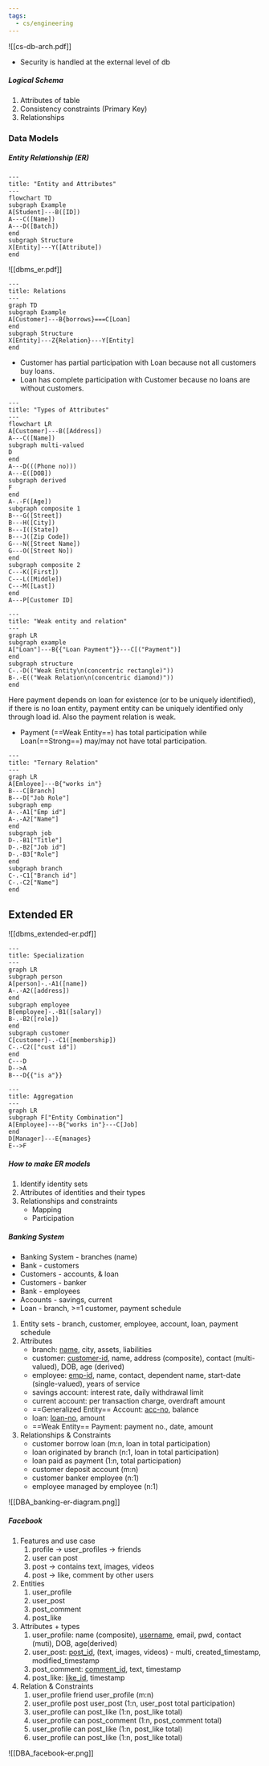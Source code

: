 ```yaml
---
tags:
  - cs/engineering
---
```

![[cs-db-arch.pdf]]
- Security is handled at the external level of db

##### Logical Schema
1. Attributes of table
2. Consistency constraints (Primary Key)
3. Relationships


### Data Models

##### Entity Relationship (ER)

```mermaid
---
title: "Entity and Attributes"
---
flowchart TD
subgraph Example
A[Student]---B([ID])
A---C([Name])
A---D([Batch])
end
subgraph Structure
X[Entity]---Y([Attribute])
end
```

![[dbms_er.pdf]]

```mermaid
---
title: Relations
---
graph TD
subgraph Example
A[Customer]---B{borrows}===C[Loan]
end
subgraph Structure
X[Entity]---Z{Relation}---Y[Entity]
end
```

- Customer has partial participation with Loan because not all customers buy loans.
- Loan has complete participation with Customer because no loans are without customers.

```mermaid
---
title: "Types of Attributes"
---
flowchart LR
A[Customer]---B([Address])
A---C([Name])
subgraph multi-valued
D
end
A---D(((Phone no)))
A---E([DOB])
subgraph derived
F
end
A-.-F([Age])
subgraph composite 1
B---G([Street])
B---H([City])
B---I([State])
B---J([Zip Code])
G---N([Street Name])
G---O([Street No])
end
subgraph composite 2
C---K([First])
C---L([Middle])
C---M([Last])
end
A---P[Customer ID]
```

```mermaid
---
title: "Weak entity and relation"
---
graph LR
subgraph example
A["Loan"]---B{{"Loan Payment"}}---C[("Payment")]
end
subgraph structure
C-.-D(("Weak Entity\n(concentric rectangle)"))
B-.-E(("Weak Relation\n(concentric diamond)"))
end
```
Here payment depends on loan for existence (or to be uniquely identified), if there is no loan entity, payment entity can be uniquely identified only through load id. Also the payment relation is weak.

- Payment (==Weak Entity==) has total participation while Loan(==Strong==) may/may not have total participation.

```mermaid
---
title: "Ternary Relation"
---
graph LR
A[Emloyee]---B{"works in"}
B---C[Branch]
B---D["Job Role"]
subgraph emp
A-.-A1["Emp id"]
A-.-A2["Name"]
end
subgraph job
D-.-B1["Title"]
D-.-B2["Job id"]
D-.-B3["Role"]
end
subgraph branch
C-.-C1["Branch id"]
C-.-C2["Name"]
end
```
## Extended ER

![[dbms_extended-er.pdf]]

```mermaid
---
title: Specialization
---
graph LR
subgraph person
A[person]-.-A1([name])
A-.-A2([address])
end
subgraph employee
B[employee]-.-B1([salary])
B-.-B2([role])
end
subgraph customer
C[customer]-.-C1([membership])
C-.-C2(["cust id"])
end
C---D
D-->A
B---D{{"is a"}}
```


```mermaid
---
title: Aggregation
---
graph LR
subgraph F["Entity Combination"]
A[Employee]---B{"works in"}---C[Job]
end
D[Manager]---E{manages}
E-->F
```

##### How to make ER models

1. Identify identity sets
2. Attributes of identities and their types
3. Relationships and constraints
	- Mapping
	- Participation

##### Banking System
- Banking System - branches (name)
- Bank - customers
- Customers - accounts, & loan
- Customers - banker
- Bank - employees
- Accounts - savings, current
- Loan - branch, >=1 customer, payment schedule

1. Entity sets - branch, customer, employee, account, loan, payment schedule
2. Attributes
	- branch: <u>name</u>, city, assets, liabilities
	- customer: <u>customer-id</u>, name, address (composite), contact (multi-valued), DOB, age (derived)
	- employee: <u>emp-id</u>, name, contact, dependent name, start-date (single-valued), years of service
	- savings account: interest rate, daily withdrawal limit
	- current account: per transaction charge, overdraft amount
	- ==Generalized Entity== Account: <u>acc-no</u>, balance
	- loan: <u>loan-no</u>, amount
	- ==Weak Entity== Payment: payment no., date, amount
3. Relationships & Constraints
	- customer borrow loan (m:n, loan in total participation)
	- loan originated by branch (n:1, loan in total participation)
	- loan paid as payment (1:n, total participation)
	- customer deposit account (m:n)
	- customer banker employee (n:1)
	- employee managed by employee (n:1)

![[DBA_banking-er-diagram.png]]

##### Facebook

1. Features and use case
	1. profile -> user_profiles -> friends
	2. user can post
	3. post -> contains text, images, videos
	4. post -> like, comment by other users
2. Entities
	1. user_profile
	2. user_post
	3. post_comment
	4. post_like
3. Attributes + types
	1. user_profile: name (composite), <u>username</u>, email, pwd, contact (muti), DOB, age(derived)
	2. user_post: <u>post_id</u>, (text, images, videos) - multi, created_timestamp, modified_timestamp
	3. post_comment: <u>comment_id</u>, text, timestamp
	4. post_like: <u>like_id</u>, timestamp
4. Relation & Constraints
	1. user_profile friend user_profile (m:n)
	2. user_profile post user_post (1:n, user_post total participation)
	3. user_profile can post_like (1:n, post_like total)
	4. user_profile can post_comment (1:n, post_comment total)
	5. user_profile can post_like (1:n, post_like total)
	6. user_profile can post_like (1:n, post_like total)


![[DBA_facebook-er.png]]